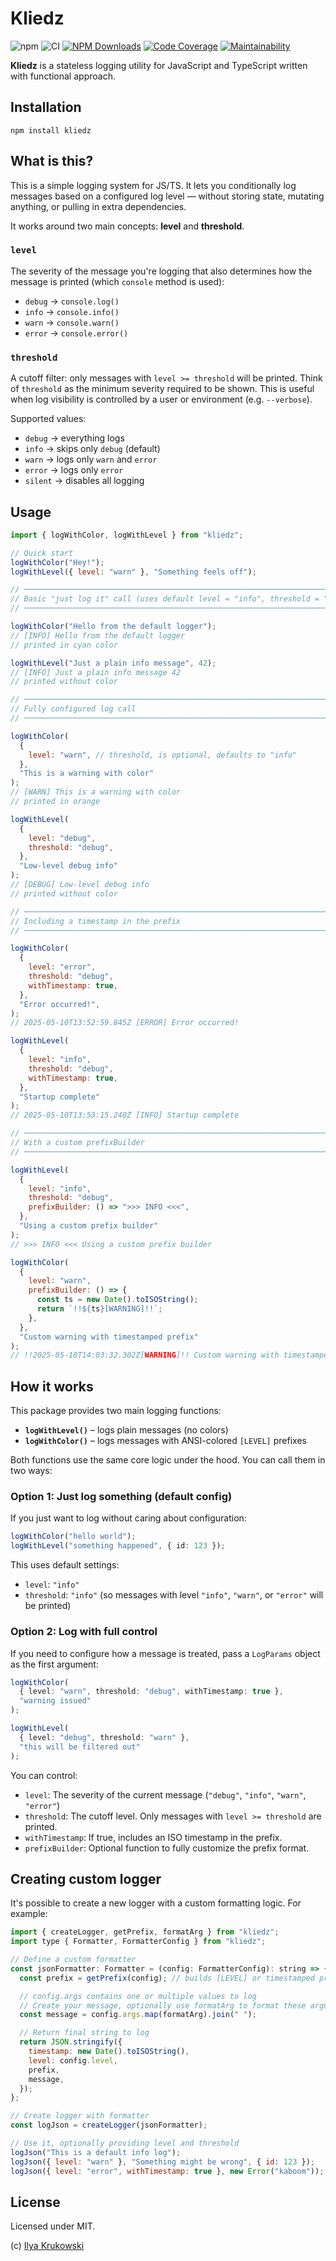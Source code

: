 # Kliedz

![npm](https://img.shields.io/npm/v/kliedz)
![CI](https://github.com/bodrovis/kliedz/actions/workflows/ci.yml/badge.svg)
[![NPM Downloads][npm-downloads-image]][npm-downloads-url]
[![Code Coverage][coverage-image]][coverage-url]
[![Maintainability][maintainability-image]][maintainability-url]

**Kliedz** is a stateless logging utility for JavaScript and TypeScript written with functional approach.

## Installation

```
npm install kliedz
```

## What is this?

This is a simple logging system for JS/TS. It lets you conditionally log messages based on a configured log level — without storing state, mutating anything, or pulling in extra dependencies.

It works around two main concepts: **level** and **threshold**.

### `level`

The severity of the message you're logging that also determines how the message is printed (which `console` method is used):

- `debug` → `console.log()`
- `info`  → `console.info()`
- `warn`  → `console.warn()`
- `error` → `console.error()`

### `threshold`

A cutoff filter: only messages with `level >= threshold` will be printed. Think of `threshold` as the minimum severity required to be shown. This is useful when log visibility is controlled by a user or environment (e.g. `--verbose`).

Supported values:

- `debug` → everything logs
- `info` → skips only `debug` (default)
- `warn` → logs only `warn` and `error`
- `error` → logs only `error`
- `silent` → disables all logging

## Usage

```js
import { logWithColor, logWithLevel } from "kliedz";

// Quick start
logWithColor("Hey!");
logWithLevel({ level: "warn" }, "Something feels off");

// ─────────────────────────────────────────────────────────────────────────────
// Basic "just log it" call (uses default level = "info", threshold = "info")
// ─────────────────────────────────────────────────────────────────────────────

logWithColor("Hello from the default logger");
// [INFO] Hello from the default logger
// printed in cyan color

logWithLevel("Just a plain info message", 42);
// [INFO] Just a plain info message 42
// printed without color

// ─────────────────────────────────────────────────────────────────────────────
// Fully configured log call
// ─────────────────────────────────────────────────────────────────────────────

logWithColor(
  {
    level: "warn", // threshold, is optional, defaults to "info"
  },
  "This is a warning with color"
);
// [WARN] This is a warning with color
// printed in orange

logWithLevel(
  {
    level: "debug",
    threshold: "debug",
  },
  "Low-level debug info"
);
// [DEBUG] Low-level debug info
// printed without color

// ─────────────────────────────────────────────────────────────────────────────
// Including a timestamp in the prefix
// ─────────────────────────────────────────────────────────────────────────────

logWithColor(
  {
    level: "error",
    threshold: "debug",
    withTimestamp: true,
  },
  "Error occurred!",
);
// 2025-05-10T13:52:59.845Z [ERROR] Error occurred!

logWithLevel(
  {
    level: "info",
    threshold: "debug",
    withTimestamp: true,
  },
  "Startup complete"
);
// 2025-05-10T13:53:15.240Z [INFO] Startup complete

// ─────────────────────────────────────────────────────────────────────────────
// With a custom prefixBuilder
// ─────────────────────────────────────────────────────────────────────────────

logWithLevel(
  {
    level: "info",
    threshold: "debug",
    prefixBuilder: () => ">>> INFO <<<",
  },
  "Using a custom prefix builder"
);
// >>> INFO <<< Using a custom prefix builder

logWithColor(
  {
    level: "warn",
    prefixBuilder: () => {
      const ts = new Date().toISOString();
      return `!!${ts}[WARNING]!!`;
    },
  },
  "Custom warning with timestamped prefix"
);
// !!2025-05-10T14:03:32.302Z[WARNING]!! Custom warning with timestamped prefix
```

## How it works

This package provides two main logging functions:

- **`logWithLevel()`** – logs plain messages (no colors)
- **`logWithColor()`** – logs messages with ANSI-colored `[LEVEL]` prefixes

Both functions use the same core logic under the hood. You can call them in two ways:

### Option 1: Just log something (default config)

If you just want to log without caring about configuration:

```ts
logWithColor("hello world");
logWithLevel("something happened", { id: 123 });
```

This uses default settings:

- `level`: `"info"`
- `threshold`: `"info"` (so messages with level `"info"`, `"warn"`, or `"error"` will be printed)

### Option 2: Log with full control

If you need to configure how a message is treated, pass a `LogParams` object as the first argument:

```ts
logWithColor(
  { level: "warn", threshold: "debug", withTimestamp: true },
  "warning issued"
);

logWithLevel(
  { level: "debug", threshold: "warn" },
  "this will be filtered out"
);
```

You can control:

- `level`: The severity of the current message (`"debug"`, `"info"`, `"warn"`, `"error"`)
- `threshold`: The cutoff level. Only messages with `level >= threshold` are printed.
- `withTimestamp`: If true, includes an ISO timestamp in the prefix.
- `prefixBuilder`: Optional function to fully customize the prefix format.

## Creating custom logger

It's possible to create a new logger with a custom formatting logic. For example:

```js
import { createLogger, getPrefix, formatArg } from "kliedz";
import type { Formatter, FormatterConfig } from "kliedz";

// Define a custom formatter
const jsonFormatter: Formatter = (config: FormatterConfig): string => {
  const prefix = getPrefix(config); // builds [LEVEL] or timestamped prefix

  // config.args contains one or multiple values to log
  // Create your message, optionally use formatArg to format these arguments
  const message = config.args.map(formatArg).join(" "); 

  // Return final string to log
  return JSON.stringify({
    timestamp: new Date().toISOString(),
    level: config.level,
    prefix,
    message,
  });
};

// Create logger with formatter
const logJson = createLogger(jsonFormatter);

// Use it, optionally providing level and threshold
logJson("This is a default info log");
logJson({ level: "warn" }, "Something might be wrong", { id: 123 });
logJson({ level: "error", withTimestamp: true }, new Error("kaboom"));
```

## License

Licensed under MIT.

(c) [Ilya Krukowski](https://bodrovis.tech/)

[npm-downloads-image]: https://badgen.net/npm/dm/kliedz
[npm-downloads-url]: https://npmcharts.com/compare/kliedz?minimal=true
[coverage-image]: https://qlty.sh/badges/42567da8-5e74-410b-846f-74160289b944/test_coverage.svg
[coverage-url]: https://qlty.sh/gh/bodrovis/projects/kliedz
[maintainability-image]: https://qlty.sh/badges/42567da8-5e74-410b-846f-74160289b944/maintainability.svg
[maintainability-url]: https://qlty.sh/gh/bodrovis/projects/kliedz